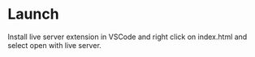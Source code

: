 # Launch

Install live server extension in VSCode and right click on index.html and select open with live server.